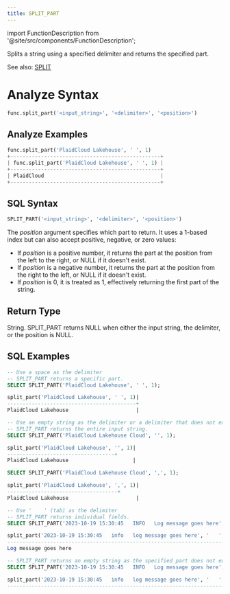 ```yaml
---
title: SPLIT_PART
---
```

import FunctionDescription from '@site/src/components/FunctionDescription';

<FunctionDescription description="Introduced or updated: v1.2.164"/>

Splits a string using a specified delimiter and returns the specified part.

See also: [SPLIT](split)

# Analyze Syntax

```python
func.split_part('<input_string>', '<delimiter>', '<position>')
```

## Analyze Examples
```python
func.split_part('PlaidCloud Lakehouse', ' ', 1)
+-------------------------------------------------+
| func.split_part('PlaidCloud Lakehouse', ' ', 1) |
+-------------------------------------------------+
| PlaidCloud                                      |
+-------------------------------------------------+
```

## SQL Syntax

```sql
SPLIT_PART('<input_string>', '<delimiter>', '<position>')
```

The *position* argument specifies which part to return. It uses a 1-based index but can also accept positive, negative, or zero values:

- If *position* is a positive number, it returns the part at the position from the left to the right, or NULL if it doesn't exist.
- If *position* is a negative number, it returns the part at the position from the right to the left, or NULL if it doesn't exist.
- If *position* is 0, it is treated as 1, effectively returning the first part of the string.

## Return Type

String. SPLIT_PART returns NULL when either the input string, the delimiter, or the position is NULL.

## SQL Examples

```sql
-- Use a space as the delimiter
-- SPLIT_PART returns a specific part.
SELECT SPLIT_PART('PlaidCloud Lakehouse', ' ', 1);

split_part('PlaidCloud Lakehouse', ' ', 1)|
------------------------------------------+
PlaidCloud Lakehouse                      |

-- Use an empty string as the delimiter or a delimiter that does not exist in the input string
-- SPLIT_PART returns the entire input string.
SELECT SPLIT_PART('PlaidCloud Lakehouse Cloud', '', 1);

split_part('PlaidCloud Lakehouse', '', 1)|
-----------------------------------+
PlaidCloud Lakehouse                     |

SELECT SPLIT_PART('PlaidCloud Lakehouse Cloud', ',', 1);

split_part('PlaidCloud Lakehouse', ',', 1)|
------------------------------------+
PlaidCloud Lakehouse                      |

-- Use '    ' (tab) as the delimiter
-- SPLIT_PART returns individual fields.
SELECT SPLIT_PART('2023-10-19 15:30:45   INFO   Log message goes here', '   ', 3);

split_part('2023-10-19 15:30:45   info   log message goes here', '   ', 3)|
--------------------------------------------------------------------------+
Log message goes here                                                     |

-- SPLIT_PART returns an empty string as the specified part does not exist at all.
SELECT SPLIT_PART('2023-10-19 15:30:45   INFO   Log message goes here', '   ', 4);

split_part('2023-10-19 15:30:45   info   log message goes here', '   ', 4)|
--------------------------------------------------------------------------+
                                                                          |
```